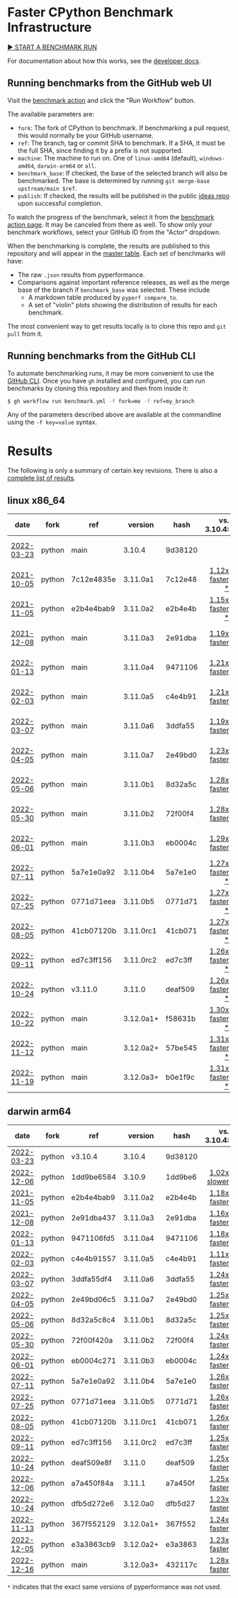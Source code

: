 # Faster CPython Benchmark Infrastructure

[▶️ START A BENCHMARK RUN](https://github.com/faster-cpython/benchmarking/actions/workflows/benchmark.yml)

For documentation about how this works, see the [developer docs](DEVELOPER.md).

## Running benchmarks from the GitHub web UI

Visit the [benchmark action](https://github.com/faster-cpython/benchmarking/actions/workflows/benchmark.yml) and click the "Run Workflow" button.

The available parameters are:

- `fork`: The fork of CPython to benchmark.
  If benchmarking a pull request, this would normally be your GitHub username.
- `ref`: The branch, tag or commit SHA to benchmark.
  If a SHA, it must be the full SHA, since finding it by a prefix is not supported.
- `machine`: The machine to run on.
  One of `linux-amd64` (default), `windows-amd64`, `darwin-arm64` or `all`.
- `benchmark_base`: If checked, the base of the selected branch will also be benchmarked.
  The base is determined by running `git merge-base upstream/main $ref`.
- `publish`: If checked, the results will be published in the public [ideas repo](https://github.com/faster-cpython/ideas) upon successful completion.

To watch the progress of the benchmark, select it from the [benchmark action page](https://github.com/faster-cpython/benchmarking/actions/workflows/benchmark.yml).
It may be canceled from there as well.
To show only your benchmark workflows, select your GitHub ID from the "Actor" dropdown.

When the benchmarking is complete, the results are published to this repository and will appear in the [master table](results/README.md).
Each set of benchmarks will have:

- The raw `.json` results from pyperformance.
- Comparisons against important reference releases, as well as the merge base of the branch if `benchmark_base` was selected.  These include
  - A markdown table produced by `pyperf compare_to`.
  - A set of "violin" plots showing the distribution of results for each benchmark.

The most convenient way to get results locally is to clone this repo and `git pull` from it.

## Running benchmarks from the GitHub CLI

To automate benchmarking runs, it may be more convenient to use the [GitHub CLI](https://cli.github.com/).
Once you have `gh` installed and configured, you can run benchmarks by cloning this repository and then from inside it:

```bash
$ gh workflow run benchmark.yml -f fork=me -f ref=my_branch
```

Any of the parameters described above are available at the commandline using the `-f key=value` syntax.

# Results

The following is only a summary of certain key revisions. There is also a [complete list of results](results/README.md).

<!-- START table -->
## linux x86_64
| date | fork | ref | version | hash | vs. 3.10.4: | vs. 3.11.0: | vs. base: |
| --- | --- | --- | --- | --- | ---: | ---: | ---: |
| [2022-03-23](results/bm-20220323-python-main-3.10.4-9d38120) | python | main | 3.10.4 | 9d38120 |  | [1.33x slower \*](results/bm-20220323-python-main-3.10.4-9d38120/bm-20220323-linux-x86_64-python-main-3.10.4-9d38120-vs-3.11.0.md) |  |
| [2021-10-05](results/bm-20211005-python-7c12e4835ebe52287acd-3.11.0a1-7c12e48) | python | 7c12e4835e | 3.11.0a1 | 7c12e48 | [1.12x faster \*](results/bm-20211005-python-7c12e4835ebe52287acd-3.11.0a1-7c12e48/bm-20211005-linux-x86_64-python-7c12e4835ebe52287acd-3.11.0a1-7c12e48-vs-3.10.4.md) | [1.16x slower](results/bm-20211005-python-7c12e4835ebe52287acd-3.11.0a1-7c12e48/bm-20211005-linux-x86_64-python-7c12e4835ebe52287acd-3.11.0a1-7c12e48-vs-3.11.0.md) |  |
| [2021-11-05](results/bm-20211105-python-e2b4e4bab90b69fbd361-3.11.0a2-e2b4e4b) | python | e2b4e4bab9 | 3.11.0a2 | e2b4e4b | [1.15x faster \*](results/bm-20211105-python-e2b4e4bab90b69fbd361-3.11.0a2-e2b4e4b/bm-20211105-linux-x86_64-python-e2b4e4bab90b69fbd361-3.11.0a2-e2b4e4b-vs-3.10.4.md) | [1.12x slower](results/bm-20211105-python-e2b4e4bab90b69fbd361-3.11.0a2-e2b4e4b/bm-20211105-linux-x86_64-python-e2b4e4bab90b69fbd361-3.11.0a2-e2b4e4b-vs-3.11.0.md) |  |
| [2021-12-08](results/bm-20211208-python-main-3.11.0a3-2e91dba) | python | main | 3.11.0a3 | 2e91dba | [1.19x faster](results/bm-20211208-python-main-3.11.0a3-2e91dba/bm-20211208-linux-x86_64-python-main-3.11.0a3-2e91dba-vs-3.10.4.md) | [1.10x slower \*](results/bm-20211208-python-main-3.11.0a3-2e91dba/bm-20211208-linux-x86_64-python-main-3.11.0a3-2e91dba-vs-3.11.0.md) |  |
| [2022-01-13](results/bm-20220113-python-main-3.11.0a4-9471106) | python | main | 3.11.0a4 | 9471106 | [1.21x faster](results/bm-20220113-python-main-3.11.0a4-9471106/bm-20220113-linux-x86_64-python-main-3.11.0a4-9471106-vs-3.10.4.md) | [1.09x slower \*](results/bm-20220113-python-main-3.11.0a4-9471106/bm-20220113-linux-x86_64-python-main-3.11.0a4-9471106-vs-3.11.0.md) |  |
| [2022-02-03](results/bm-20220203-python-main-3.11.0a5-c4e4b91) | python | main | 3.11.0a5 | c4e4b91 | [1.21x faster](results/bm-20220203-python-main-3.11.0a5-c4e4b91/bm-20220203-linux-x86_64-python-main-3.11.0a5-c4e4b91-vs-3.10.4.md) | [1.07x slower \*](results/bm-20220203-python-main-3.11.0a5-c4e4b91/bm-20220203-linux-x86_64-python-main-3.11.0a5-c4e4b91-vs-3.11.0.md) |  |
| [2022-03-07](results/bm-20220307-python-main-3.11.0a6-3ddfa55) | python | main | 3.11.0a6 | 3ddfa55 | [1.19x faster](results/bm-20220307-python-main-3.11.0a6-3ddfa55/bm-20220307-linux-x86_64-python-main-3.11.0a6-3ddfa55-vs-3.10.4.md) | [1.06x slower \*](results/bm-20220307-python-main-3.11.0a6-3ddfa55/bm-20220307-linux-x86_64-python-main-3.11.0a6-3ddfa55-vs-3.11.0.md) |  |
| [2022-04-05](results/bm-20220405-python-main-3.11.0a7-2e49bd0) | python | main | 3.11.0a7 | 2e49bd0 | [1.23x faster](results/bm-20220405-python-main-3.11.0a7-2e49bd0/bm-20220405-linux-x86_64-python-main-3.11.0a7-2e49bd0-vs-3.10.4.md) | [1.03x slower \*](results/bm-20220405-python-main-3.11.0a7-2e49bd0/bm-20220405-linux-x86_64-python-main-3.11.0a7-2e49bd0-vs-3.11.0.md) |  |
| [2022-05-06](results/bm-20220506-python-main-3.11.0b1-8d32a5c) | python | main | 3.11.0b1 | 8d32a5c | [1.28x faster](results/bm-20220506-python-main-3.11.0b1-8d32a5c/bm-20220506-linux-x86_64-python-main-3.11.0b1-8d32a5c-vs-3.10.4.md) | [1.01x faster \*](results/bm-20220506-python-main-3.11.0b1-8d32a5c/bm-20220506-linux-x86_64-python-main-3.11.0b1-8d32a5c-vs-3.11.0.md) |  |
| [2022-05-30](results/bm-20220530-python-main-3.11.0b2-72f00f4) | python | main | 3.11.0b2 | 72f00f4 | [1.28x faster](results/bm-20220530-python-main-3.11.0b2-72f00f4/bm-20220530-linux-x86_64-python-main-3.11.0b2-72f00f4-vs-3.10.4.md) | [1.00x slower \*](results/bm-20220530-python-main-3.11.0b2-72f00f4/bm-20220530-linux-x86_64-python-main-3.11.0b2-72f00f4-vs-3.11.0.md) |  |
| [2022-06-01](results/bm-20220601-python-main-3.11.0b3-eb0004c) | python | main | 3.11.0b3 | eb0004c | [1.29x faster](results/bm-20220601-python-main-3.11.0b3-eb0004c/bm-20220601-linux-x86_64-python-main-3.11.0b3-eb0004c-vs-3.10.4.md) | [1.00x faster \*](results/bm-20220601-python-main-3.11.0b3-eb0004c/bm-20220601-linux-x86_64-python-main-3.11.0b3-eb0004c-vs-3.11.0.md) |  |
| [2022-07-11](results/bm-20220711-python-5a7e1e0a92622c605ab2-3.11.0b4-5a7e1e0) | python | 5a7e1e0a92 | 3.11.0b4 | 5a7e1e0 | [1.27x faster \*](results/bm-20220711-python-5a7e1e0a92622c605ab2-3.11.0b4-5a7e1e0/bm-20220711-linux-x86_64-python-5a7e1e0a92622c605ab2-3.11.0b4-5a7e1e0-vs-3.10.4.md) | [1.00x faster](results/bm-20220711-python-5a7e1e0a92622c605ab2-3.11.0b4-5a7e1e0/bm-20220711-linux-x86_64-python-5a7e1e0a92622c605ab2-3.11.0b4-5a7e1e0-vs-3.11.0.md) |  |
| [2022-07-25](results/bm-20220725-python-0771d71eea30316020a8-3.11.0b5-0771d71) | python | 0771d71eea | 3.11.0b5 | 0771d71 | [1.27x faster \*](results/bm-20220725-python-0771d71eea30316020a8-3.11.0b5-0771d71/bm-20220725-linux-x86_64-python-0771d71eea30316020a8-3.11.0b5-0771d71-vs-3.10.4.md) | [1.00x faster](results/bm-20220725-python-0771d71eea30316020a8-3.11.0b5-0771d71/bm-20220725-linux-x86_64-python-0771d71eea30316020a8-3.11.0b5-0771d71-vs-3.11.0.md) |  |
| [2022-08-05](results/bm-20220805-python-41cb07120b7792eac641-3.11.0rc1-41cb071) | python | 41cb07120b | 3.11.0rc1 | 41cb071 | [1.27x faster \*](results/bm-20220805-python-41cb07120b7792eac641-3.11.0rc1-41cb071/bm-20220805-linux-x86_64-python-41cb07120b7792eac641-3.11.0rc1-41cb071-vs-3.10.4.md) | [1.00x faster](results/bm-20220805-python-41cb07120b7792eac641-3.11.0rc1-41cb071/bm-20220805-linux-x86_64-python-41cb07120b7792eac641-3.11.0rc1-41cb071-vs-3.11.0.md) |  |
| [2022-09-11](results/bm-20220911-python-ed7c3ff15680c1939fad-3.11.0rc2-ed7c3ff) | python | ed7c3ff156 | 3.11.0rc2 | ed7c3ff | [1.26x faster \*](results/bm-20220911-python-ed7c3ff15680c1939fad-3.11.0rc2-ed7c3ff/bm-20220911-linux-x86_64-python-ed7c3ff15680c1939fad-3.11.0rc2-ed7c3ff-vs-3.10.4.md) | [1.01x slower](results/bm-20220911-python-ed7c3ff15680c1939fad-3.11.0rc2-ed7c3ff/bm-20220911-linux-x86_64-python-ed7c3ff15680c1939fad-3.11.0rc2-ed7c3ff-vs-3.11.0.md) |  |
| [2022-10-24](results/bm-20221024-python-v3.11.0-3.11.0-deaf509) | python | v3.11.0 | 3.11.0 | deaf509 | [1.26x faster \*](results/bm-20221024-python-v3.11.0-3.11.0-deaf509/bm-20221024-linux-x86_64-python-v3.11.0-3.11.0-deaf509-vs-3.10.4.md) |  |  |
| [2022-10-22](results/bm-20221022-python-main-3.12.0a1+-f58631b) | python | main | 3.12.0a1+ | f58631b | [1.30x faster \*](results/bm-20221022-python-main-3.12.0a1+-f58631b/bm-20221022-linux-x86_64-python-main-3.12.0a1+-f58631b-vs-3.10.4.md) | [1.03x faster \*](results/bm-20221022-python-main-3.12.0a1+-f58631b/bm-20221022-linux-x86_64-python-main-3.12.0a1+-f58631b-vs-3.11.0.md) |  |
| [2022-11-12](results/bm-20221112-python-main-3.12.0a2+-57be545) | python | main | 3.12.0a2+ | 57be545 | [1.31x faster \*](results/bm-20221112-python-main-3.12.0a2+-57be545/bm-20221112-linux-x86_64-python-main-3.12.0a2+-57be545-vs-3.10.4.md) | [1.04x faster \*](results/bm-20221112-python-main-3.12.0a2+-57be545/bm-20221112-linux-x86_64-python-main-3.12.0a2+-57be545-vs-3.11.0.md) |  |
| [2022-11-19](results/bm-20221119-python-main-3.12.0a3+-b0e1f9c) | python | main | 3.12.0a3+ | b0e1f9c | [1.31x faster \*](results/bm-20221119-python-main-3.12.0a3+-b0e1f9c/bm-20221119-linux-x86_64-python-main-3.12.0a3+-b0e1f9c-vs-3.10.4.md) | [1.04x faster \*](results/bm-20221119-python-main-3.12.0a3+-b0e1f9c/bm-20221119-linux-x86_64-python-main-3.12.0a3+-b0e1f9c-vs-3.11.0.md) |  |

## darwin arm64
| date | fork | ref | version | hash | vs. 3.10.4: | vs. 3.11.0: | vs. base: |
| --- | --- | --- | --- | --- | ---: | ---: | ---: |
| [2022-03-23](results/bm-20220323-python-v3.10.4-3.10.4-9d38120) | python | v3.10.4 | 3.10.4 | 9d38120 |  | [1.25x slower](results/bm-20220323-python-v3.10.4-3.10.4-9d38120/bm-20220323-darwin-arm64-python-v3.10.4-3.10.4-9d38120-vs-3.11.0.md) |  |
| [2022-12-06](results/bm-20221206-python-1dd9be6584413fbfa823-3.10.9-1dd9be6) | python | 1dd9be6584 | 3.10.9 | 1dd9be6 | [1.02x slower](results/bm-20221206-python-1dd9be6584413fbfa823-3.10.9-1dd9be6/bm-20221206-darwin-arm64-python-1dd9be6584413fbfa823-3.10.9-1dd9be6-vs-3.10.4.md) | [1.27x slower](results/bm-20221206-python-1dd9be6584413fbfa823-3.10.9-1dd9be6/bm-20221206-darwin-arm64-python-1dd9be6584413fbfa823-3.10.9-1dd9be6-vs-3.11.0.md) |  |
| [2021-11-05](results/bm-20211105-python-e2b4e4bab90b69fbd361-3.11.0a2-e2b4e4b) | python | e2b4e4bab9 | 3.11.0a2 | e2b4e4b | [1.18x faster](results/bm-20211105-python-e2b4e4bab90b69fbd361-3.11.0a2-e2b4e4b/bm-20211105-darwin-arm64-python-e2b4e4bab90b69fbd361-3.11.0a2-e2b4e4b-vs-3.10.4.md) | [1.06x slower](results/bm-20211105-python-e2b4e4bab90b69fbd361-3.11.0a2-e2b4e4b/bm-20211105-darwin-arm64-python-e2b4e4bab90b69fbd361-3.11.0a2-e2b4e4b-vs-3.11.0.md) |  |
| [2021-12-08](results/bm-20211208-python-2e91dba437fe5c56c6f8-3.11.0a3-2e91dba) | python | 2e91dba437 | 3.11.0a3 | 2e91dba | [1.16x faster](results/bm-20211208-python-2e91dba437fe5c56c6f8-3.11.0a3-2e91dba/bm-20211208-darwin-arm64-python-2e91dba437fe5c56c6f8-3.11.0a3-2e91dba-vs-3.10.4.md) | [1.08x slower](results/bm-20211208-python-2e91dba437fe5c56c6f8-3.11.0a3-2e91dba/bm-20211208-darwin-arm64-python-2e91dba437fe5c56c6f8-3.11.0a3-2e91dba-vs-3.11.0.md) |  |
| [2022-01-13](results/bm-20220113-python-9471106fd5b47418ffd2-3.11.0a4-9471106) | python | 9471106fd5 | 3.11.0a4 | 9471106 | [1.18x faster](results/bm-20220113-python-9471106fd5b47418ffd2-3.11.0a4-9471106/bm-20220113-darwin-arm64-python-9471106fd5b47418ffd2-3.11.0a4-9471106-vs-3.10.4.md) | [1.06x slower](results/bm-20220113-python-9471106fd5b47418ffd2-3.11.0a4-9471106/bm-20220113-darwin-arm64-python-9471106fd5b47418ffd2-3.11.0a4-9471106-vs-3.11.0.md) |  |
| [2022-02-03](results/bm-20220203-python-c4e4b91557f18f881f39-3.11.0a5-c4e4b91) | python | c4e4b91557 | 3.11.0a5 | c4e4b91 | [1.11x faster](results/bm-20220203-python-c4e4b91557f18f881f39-3.11.0a5-c4e4b91/bm-20220203-darwin-arm64-python-c4e4b91557f18f881f39-3.11.0a5-c4e4b91-vs-3.10.4.md) | [1.13x slower](results/bm-20220203-python-c4e4b91557f18f881f39-3.11.0a5-c4e4b91/bm-20220203-darwin-arm64-python-c4e4b91557f18f881f39-3.11.0a5-c4e4b91-vs-3.11.0.md) |  |
| [2022-03-07](results/bm-20220307-python-3ddfa55df48a67a5972f-3.11.0a6-3ddfa55) | python | 3ddfa55df4 | 3.11.0a6 | 3ddfa55 | [1.24x faster](results/bm-20220307-python-3ddfa55df48a67a5972f-3.11.0a6-3ddfa55/bm-20220307-darwin-arm64-python-3ddfa55df48a67a5972f-3.11.0a6-3ddfa55-vs-3.10.4.md) | [1.01x slower](results/bm-20220307-python-3ddfa55df48a67a5972f-3.11.0a6-3ddfa55/bm-20220307-darwin-arm64-python-3ddfa55df48a67a5972f-3.11.0a6-3ddfa55-vs-3.11.0.md) |  |
| [2022-04-05](results/bm-20220405-python-2e49bd06c5ffab7d1540-3.11.0a7-2e49bd0) | python | 2e49bd06c5 | 3.11.0a7 | 2e49bd0 | [1.25x faster](results/bm-20220405-python-2e49bd06c5ffab7d1540-3.11.0a7-2e49bd0/bm-20220405-darwin-arm64-python-2e49bd06c5ffab7d1540-3.11.0a7-2e49bd0-vs-3.10.4.md) | [1.00x faster](results/bm-20220405-python-2e49bd06c5ffab7d1540-3.11.0a7-2e49bd0/bm-20220405-darwin-arm64-python-2e49bd06c5ffab7d1540-3.11.0a7-2e49bd0-vs-3.11.0.md) |  |
| [2022-05-06](results/bm-20220506-python-8d32a5c8c4e9c90b0a21-3.11.0b1-8d32a5c) | python | 8d32a5c8c4 | 3.11.0b1 | 8d32a5c | [1.25x faster](results/bm-20220506-python-8d32a5c8c4e9c90b0a21-3.11.0b1-8d32a5c/bm-20220506-darwin-arm64-python-8d32a5c8c4e9c90b0a21-3.11.0b1-8d32a5c-vs-3.10.4.md) | [1.00x faster](results/bm-20220506-python-8d32a5c8c4e9c90b0a21-3.11.0b1-8d32a5c/bm-20220506-darwin-arm64-python-8d32a5c8c4e9c90b0a21-3.11.0b1-8d32a5c-vs-3.11.0.md) |  |
| [2022-05-30](results/bm-20220530-python-72f00f420afaba3bc873-3.11.0b2-72f00f4) | python | 72f00f420a | 3.11.0b2 | 72f00f4 | [1.24x faster](results/bm-20220530-python-72f00f420afaba3bc873-3.11.0b2-72f00f4/bm-20220530-darwin-arm64-python-72f00f420afaba3bc873-3.11.0b2-72f00f4-vs-3.10.4.md) | [1.01x slower](results/bm-20220530-python-72f00f420afaba3bc873-3.11.0b2-72f00f4/bm-20220530-darwin-arm64-python-72f00f420afaba3bc873-3.11.0b2-72f00f4-vs-3.11.0.md) |  |
| [2022-06-01](results/bm-20220601-python-eb0004c27163ec089201-3.11.0b3-eb0004c) | python | eb0004c271 | 3.11.0b3 | eb0004c | [1.24x faster](results/bm-20220601-python-eb0004c27163ec089201-3.11.0b3-eb0004c/bm-20220601-darwin-arm64-python-eb0004c27163ec089201-3.11.0b3-eb0004c-vs-3.10.4.md) | [1.01x slower](results/bm-20220601-python-eb0004c27163ec089201-3.11.0b3-eb0004c/bm-20220601-darwin-arm64-python-eb0004c27163ec089201-3.11.0b3-eb0004c-vs-3.11.0.md) |  |
| [2022-07-11](results/bm-20220711-python-5a7e1e0a92622c605ab2-3.11.0b4-5a7e1e0) | python | 5a7e1e0a92 | 3.11.0b4 | 5a7e1e0 | [1.26x faster](results/bm-20220711-python-5a7e1e0a92622c605ab2-3.11.0b4-5a7e1e0/bm-20220711-darwin-arm64-python-5a7e1e0a92622c605ab2-3.11.0b4-5a7e1e0-vs-3.10.4.md) | [1.01x faster](results/bm-20220711-python-5a7e1e0a92622c605ab2-3.11.0b4-5a7e1e0/bm-20220711-darwin-arm64-python-5a7e1e0a92622c605ab2-3.11.0b4-5a7e1e0-vs-3.11.0.md) |  |
| [2022-07-25](results/bm-20220725-python-0771d71eea30316020a8-3.11.0b5-0771d71) | python | 0771d71eea | 3.11.0b5 | 0771d71 | [1.26x faster](results/bm-20220725-python-0771d71eea30316020a8-3.11.0b5-0771d71/bm-20220725-darwin-arm64-python-0771d71eea30316020a8-3.11.0b5-0771d71-vs-3.10.4.md) | [1.00x faster](results/bm-20220725-python-0771d71eea30316020a8-3.11.0b5-0771d71/bm-20220725-darwin-arm64-python-0771d71eea30316020a8-3.11.0b5-0771d71-vs-3.11.0.md) |  |
| [2022-08-05](results/bm-20220805-python-41cb07120b7792eac641-3.11.0rc1-41cb071) | python | 41cb07120b | 3.11.0rc1 | 41cb071 | [1.26x faster](results/bm-20220805-python-41cb07120b7792eac641-3.11.0rc1-41cb071/bm-20220805-darwin-arm64-python-41cb07120b7792eac641-3.11.0rc1-41cb071-vs-3.10.4.md) | [1.01x faster](results/bm-20220805-python-41cb07120b7792eac641-3.11.0rc1-41cb071/bm-20220805-darwin-arm64-python-41cb07120b7792eac641-3.11.0rc1-41cb071-vs-3.11.0.md) |  |
| [2022-09-11](results/bm-20220911-python-ed7c3ff15680c1939fad-3.11.0rc2-ed7c3ff) | python | ed7c3ff156 | 3.11.0rc2 | ed7c3ff | [1.25x faster](results/bm-20220911-python-ed7c3ff15680c1939fad-3.11.0rc2-ed7c3ff/bm-20220911-darwin-arm64-python-ed7c3ff15680c1939fad-3.11.0rc2-ed7c3ff-vs-3.10.4.md) | [1.00x faster](results/bm-20220911-python-ed7c3ff15680c1939fad-3.11.0rc2-ed7c3ff/bm-20220911-darwin-arm64-python-ed7c3ff15680c1939fad-3.11.0rc2-ed7c3ff-vs-3.11.0.md) |  |
| [2022-10-24](results/bm-20221024-python-deaf509e8fc6e0363bd6-3.11.0-deaf509) | python | deaf509e8f | 3.11.0 | deaf509 | [1.25x faster](results/bm-20221024-python-deaf509e8fc6e0363bd6-3.11.0-deaf509/bm-20221024-darwin-arm64-python-deaf509e8fc6e0363bd6-3.11.0-deaf509-vs-3.10.4.md) |  |  |
| [2022-12-06](results/bm-20221206-python-a7a450f84a0874216031-3.11.1-a7a450f) | python | a7a450f84a | 3.11.1 | a7a450f | [1.25x faster](results/bm-20221206-python-a7a450f84a0874216031-3.11.1-a7a450f/bm-20221206-darwin-arm64-python-a7a450f84a0874216031-3.11.1-a7a450f-vs-3.10.4.md) | [1.00x slower](results/bm-20221206-python-a7a450f84a0874216031-3.11.1-a7a450f/bm-20221206-darwin-arm64-python-a7a450f84a0874216031-3.11.1-a7a450f-vs-3.11.0.md) |  |
| [2022-10-24](results/bm-20221024-python-dfb5d272e6b99c2c70c6-3.12.0a0-dfb5d27) | python | dfb5d272e6 | 3.12.0a0 | dfb5d27 | [1.23x faster](results/bm-20221024-python-dfb5d272e6b99c2c70c6-3.12.0a0-dfb5d27/bm-20221024-darwin-arm64-python-dfb5d272e6b99c2c70c6-3.12.0a0-dfb5d27-vs-3.10.4.md) | [1.02x slower](results/bm-20221024-python-dfb5d272e6b99c2c70c6-3.12.0a0-dfb5d27/bm-20221024-darwin-arm64-python-dfb5d272e6b99c2c70c6-3.12.0a0-dfb5d27-vs-3.11.0.md) |  |
| [2022-11-13](results/bm-20221113-python-367f552129341796d75f-3.12.0a1+-367f552) | python | 367f552129 | 3.12.0a1+ | 367f552 | [1.24x faster](results/bm-20221113-python-367f552129341796d75f-3.12.0a1+-367f552/bm-20221113-darwin-arm64-python-367f552129341796d75f-3.12.0a1+-367f552-vs-3.10.4.md) | [1.01x slower](results/bm-20221113-python-367f552129341796d75f-3.12.0a1+-367f552/bm-20221113-darwin-arm64-python-367f552129341796d75f-3.12.0a1+-367f552-vs-3.11.0.md) |  |
| [2022-12-05](results/bm-20221205-python-e3a3863cb9561705d3dd-3.12.0a2+-e3a3863) | python | e3a3863cb9 | 3.12.0a2+ | e3a3863 | [1.23x faster](results/bm-20221205-python-e3a3863cb9561705d3dd-3.12.0a2+-e3a3863/bm-20221205-darwin-arm64-python-e3a3863cb9561705d3dd-3.12.0a2+-e3a3863-vs-3.10.4.md) | [1.02x slower](results/bm-20221205-python-e3a3863cb9561705d3dd-3.12.0a2+-e3a3863/bm-20221205-darwin-arm64-python-e3a3863cb9561705d3dd-3.12.0a2+-e3a3863-vs-3.11.0.md) |  |
| [2022-12-16](results/bm-20221216-python-main-3.12.0a3+-432117c) | python | main | 3.12.0a3+ | 432117c | [1.28x faster](results/bm-20221216-python-main-3.12.0a3+-432117c/bm-20221216-darwin-arm64-python-main-3.12.0a3+-432117c-vs-3.10.4.md) | [1.03x faster](results/bm-20221216-python-main-3.12.0a3+-432117c/bm-20221216-darwin-arm64-python-main-3.12.0a3+-432117c-vs-3.11.0.md) |  |


<!-- END table -->

`*` indicates that the exact same versions of pyperformance was not used.
